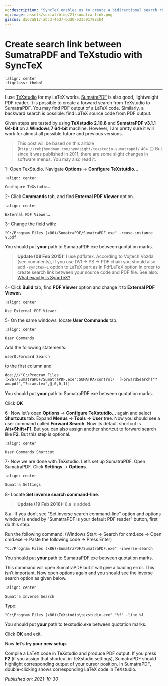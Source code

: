 ```yaml
---
og:description: "SyncTeX enables us to create a bidirectional search relation between these two software."
og:image: assets/social/blog/21/sumatra-link.png
giscus: d567a817-abc3-46d7-b3d0-633c91782cb4
---
```


# Create search link between SumatraPDF and TeXstudio with SyncTeX

```{figure} /extra/assets/social/blog/21/sumatra-link.png
:align: center
:figclass: thmbnl
```

---

I use [TeXstudio](https://www.texstudio.org/) for my LaTeX works.
[SumatraPDF](sumatrapdf.md) is also good, lightweight PDF reader. It is possible
to create a forward search from TeXstudio to SumatraPDF. You may find PDF output
of a LaTeX code. Similarly, a backward search is possible: find LaTeX source
code from PDF output.

Given steps are tested by using **TeXstudio 2.10.8** and **SumatraPDF v3.1.1
64-bit** on a **Windows 7 64-bit** machine. However, I am pretty sure it will
work for almost all possible future and previous versions.

> This post will be based on this article
(`http://robjhyndman.com/hyndsight/texstudio-sumatrapdf/` `404 🔗`) But since it
was published in 2011, there are some slight changes in software menus. You may
also read it.

1- Open TexStudio. Navigate **Options** → **Configure TeXstutdio…**

```{figure} assets/sumatra-link-a.png
:align: center

Configure TeXstudio…
```

2- Click **Commands** tab, and find **External PDF Viewer** option.

```{figure} assets/sumatra-link-b.png
:align: center

External PDF Viewer…
```

3- Change the field with:

```text
"C:/Program Files (x86)/SumatraPDF/SumatraPDF.exe" -reuse-instance %.pdf
```

You should put **your** path to SumatraPDF.exe between quotation marks.

> **Update (08 Feb 2015):** I use pdflatex. According to Vojtech Vozda (see
comments), if you use DVI → PS → PDF chain you should also add `-synctex=1` option
to LaTeX part as in PdfLaTeX option in order to create search link between your
source code and PDF file. See also: [What exactly is
SyncTeX?](http://tex.stackexchange.com/questions/118489/what-exactly-is-synctex)

4- Click **Build** tab, find **PDF Viewer** option and change it to **External
PDF Viewer.**

```{figure} assets/sumatra-link-c.png
:align: center

Use External PDF Viewer
```

5- On the same windows, locate **User Commands** tab.

```{figure} assets/sumatra-link-d.png
:align: center

User Commands
```

Add the following statements:

```text
user0:Forward Search
```

to the first column and

```text
dde:///"C:/Program Files (x86)/SumatraPDF/SumatraPDF.exe":SUMATRA/control/  [ForwardSearch("?am.pdf","?c:am.tex",@,0,0,1)]
```

You should put **your** path to SumatraPDF.exe between quotation marks.

Click **OK**

6- Now let’s open **Options** → **Configure TeXstutdio…** again and select
**Shortcuts** tab. Expand **Menus** → **Tools** → **User** tree. Now you should
see a user command called **Forward Search**. Now its default shortcut is
**Alt+Shift+F1**. But you can also assign another shortcut to forward search
like **F2**. But this step is optional.

```{figure} assets/sumatra-link-e.png
:align: center

User Commands Shortcut
```

7- Now we are done with TeXstudio. Let’s set up SumatraPDF. Open SumatraPDF.
Click **Settings** → **Options**.

```{figure} assets/sumatra-link-f.png
:align: center

Sumatra Settings
```

8- Locate **Set inverse search command-line**.

> **Update (19 Feb 2016):** 8.a is added.

8.a- If you don’t see "Set inverse search command-line" option and options
window is ended by "SumatraPDF is your default PDF reader" button, first do this
step.

Run the following command. (Windows Start → Search for cmd.exe → Open cmd.exe →
Paste the following code → Press Enter)

```text
"C:/Program Files (x86)/SumatraPDF/SumatraPDF.exe" -inverse-search
```

You should put **your** path to SumatraPDF.exe between quotation marks.

This command will open SumatraPDF but it will give a loading error. This isn’t
important. Now open options again and you should see the inverse search option
as given below.

```{figure} assets/sumatra-link-g.png
:align: center

Sumatra Inverse Search
```

Type:

```text
"C:\Program Files (x86)\TeXstudio\texstudio.exe" "%f" -line %l
```

You should put **your** path to texstudio.exe between quotation marks.

Click **OK** and exit.

Now **let’s try your new setup.**

Compile a LaTeX code in TeXstudio and produce PDF output. If you press **F2**
(if you assign that shortcut in TeXstudio settings), SumatraPDF should highlight
corresponding output of your cursor position. In SumatraPDF, double-clicking
shows corresponding LaTeX code in TeXstudio.

*Published on: 2021-10-30*

